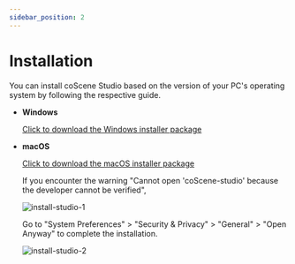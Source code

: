 ```yaml
---
sidebar_position: 2
---
```


# Installation

You can install coScene Studio based on the version of your PC's operating system by following the respective guide.

- **Windows**

  [Click to download the Windows installer package](https://coscene-artifacts-prod.oss-cn-hangzhou.aliyuncs.com/studio/latest/coScene-studio-Windows-Setup.exe)

- **macOS**

  [Click to download the macOS installer package](https://coscene-artifacts-prod.oss-cn-hangzhou.aliyuncs.com/studio/latest/coScene-studio-Mac-Installer.dmg)

  If you encounter the warning "Cannot open 'coScene-studio' because the developer cannot be verified",

  ![install-studio-1](../img/install-studio-1.png)

  Go to "System Preferences" > "Security & Privacy" > "General" > "Open Anyway" to complete the installation.

  ![install-studio-2](../img/install-studio-2.png)
